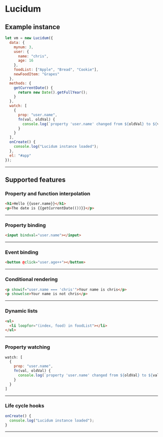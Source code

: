 # Lucidum

## Example instance

```javascript
let vm = new Lucidum({
  data: {
    mynum: 3,
    user: {
      name: "chris",
      age: 16
    },
    foodList: ["Apple", "Bread", "Cookie"],
    newFoodItem: "Grapes"
  },
  methods: {
    getCurrentDate() {
      return new Date().getFullYear();
    }
  },
  watch: [
    {
      prop: "user.name",
      fn(val, oldVal) {
        console.log(`property 'user.name' changed from ${oldVal} to ${val}`);
      }
    }
  ],
  onCreate() {
    console.log("Lucidum instance loaded");
  },
  el: "#app"
});
```

---

## Supported features

### Property and function interpolation

```html
<h1>Hello {{user.name}}</h1>
<p>The date is {{getCurrentDate(())}}</p>
```

---

### Property binding

```html
<input bindval="user.name"></input>
```

---

### Event binding

```html
<button @click="user.age++"></button>
```

---

### Conditional rendering

```html
<p showif="user.name === 'chris'">Your name is chris</p>
<p showelse>Your name is not chris</p>
```

---

### Dynamic lists

```html
<ul>
  <li loopfor="(index, food) in foodList"></li>
</ul>
```

---

### Property watching

```javascript
watch: [
  {
    prop: "user.name",
    fn(val, oldVal) {
      console.log(`property 'user.name' changed from ${oldVal} to ${val}`);
    }
  }
]
```

---

### Life cycle hooks

```javascript
onCreate() {
  console.log("Lucidum instance loaded");
}
```

---
